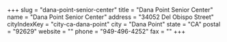 +++
slug = "dana-point-senior-center"
title = "Dana Point Senior Center"
name = "Dana Point Senior Center"
address = "34052 Del Obispo Street"
cityIndexKey = "city-ca-dana-point"
city = "Dana Point"
state = "CA"
postal = "92629"
website = ""
phone = "949-496-4252"
fax = ""
+++
